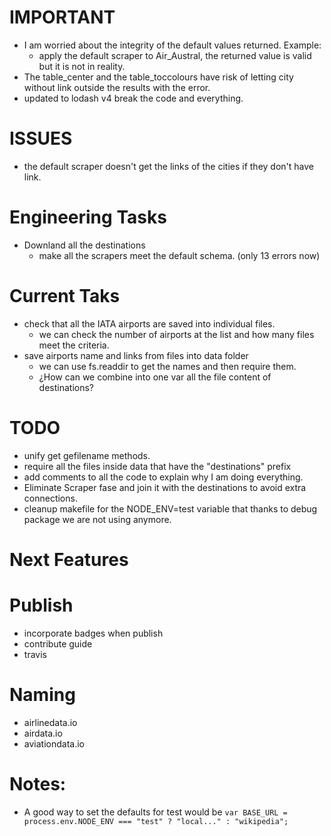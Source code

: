 # IMPORTANT

- I am worried about the integrity of the default values returned. Example:
  + apply the default scraper to Air_Austral, the returned value is valid but it is not in reality.
- The table_center and the table_toccolours have risk of letting city without link outside the results with the error.
- updated to lodash v4 break the code and everything.

# ISSUES

- the default scraper doesn't get the links of the cities if they don't have link.

# Engineering Tasks

- Downland all the destinations
  + make all the scrapers meet the default schema. (only 13 errors now)

# Current Taks

- check that all the IATA airports are saved into individual files.
  + we can check the number of airports at the list and how many files meet the criteria.
- save airports name and links from files into data folder
  + we can use fs.readdir to get the names and then require them.
  + ¿How can we combine into one var all the file content of destinations?


# TODO

- unify get gefilename methods. 
- require all the files inside data that have the "destinations" prefix 
- add comments to all the code to explain why I am doing everything.
- Eliminate Scraper fase and join it with the destinations to avoid extra connections.
- cleanup makefile for the NODE_ENV=test variable that thanks to debug package we are not using anymore.

# Next Features

# Publish

- incorporate badges when publish
- contribute guide
- travis

# Naming

- airlinedata.io
- airdata.io
- aviationdata.io

# Notes:

- A good way to set the defaults for test would be `var BASE_URL = process.env.NODE_ENV === "test" ? "local..." : "wikipedia";`

